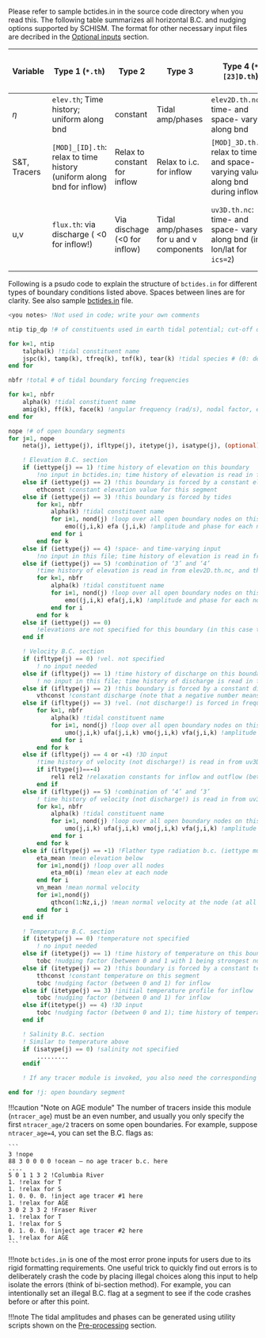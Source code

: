 Please refer to sample bctides.in in the source code directory when you read this. The following table summarizes all horizontal B.C. and nudging options supported by SCHISM. The format for other necessary input files are decribed in the [Optional inputs](optional-inputs.md) section.

| Variable | Type 1 (`*.th`) | Type 2 | Type 3 | Type 4 (`*[23]D.th`) | Type 5 | Type -1 | Type -4, -5 (`uv3D.th`); Nudging | Nudging/Sponge layer near bnd |
|----------|---------------|--------|--------|--------------------|--------|---------|--------------------------------|-------------------------------|
| $\eta$ | `elev.th`; Time history; uniform along bnd | constant | Tidal amp/phases | `elev2D.th.nc`: time- and space- varying along bnd | `elev2D.th.nc`: combination of 3 and 4 | Must = 0 | N\/A | `inu_elev=1`|
| S&T, Tracers | `[MOD]_[ID].th`: relax to time history (uniform along bnd for inflow) | Relax to constant for inflow | Relax to i.c. for inflow | `[MOD]_3D.th.nc`: relax to time- and space- varying values along bnd during inflow | N/A | N/A | N/A | `inu_[MOD]=1 or 2`|
| u,v | `flux.th`: via discharge ( <0 for inflow!) | Via dischage (<0 for inflow) | Tidal amp/phases for u and v components | `uv3D.th.nc`: time- and space- varying along bnd (in lon/lat for `ics=2`) | `uv3D.th.nc`: combination of 3 and 4 (but tidal amp/phases vary along bnd) | Flather (0 for $\eta$) | Relax to `uv3D.th.nc` (2 separate relaxations for in and outflow) | `inu_uv=1` |

Following is a psudo code to explain the structure of `bctides.in` for different types of boundary conditions listed above. Spaces between lines are for clarity. See also sample [bctides.in](https://github.com/schism-dev/schism/blob/master/sample_inputs/bctides.in) file.

```fortran
<you notes> !Not used in code; write your own comments

ntip tip_dp !# of constituents used in earth tidal potential; cut-off depth for applying tidal potential (i.e., it is not calculated when depth < tip_dp).

for k=1, ntip
    talpha(k) !tidal constituent name
    jspc(k), tamp(k), tfreq(k), tnf(k), tear(k) !tidal species # (0: declinational; 1: diurnal; 2: semi-diurnal), amplitude constants, angular frequency, nodal factor, earth equilibrium argument (in degrees);
end for

nbfr !total # of tidal boundary forcing frequencies

for k=1, nbfr
    alpha(k) !tidal constituent name
    amig(k), ff(k), face(k) !angular frequency (rad/s), nodal factor, earth equilibrium argument (in degrees) for constituent
end for

nope !# of open boundary segments
for j=1, nope
    neta(j), iettype(j), ifltype(j), itetype(j), isatype(j), (optional) itrtype(j) !# of nodes on the open boundary segment j (corresponding to hgrid.gr3), B.C. flags for elevation, velocity, temperature, and salinity, and (optionally) for each tracer module invoked (in the order of GEN, AGE, SED3D, EcoSim, ICM, CoSiNE, FIB, and TIMOR)

    ! Elevation B.C. section
    if (iettype(j) == 1) !time history of elevation on this boundary
        !no input in bctides.in; time history of elevation is read in from elev.th (ASCII);
    else if (iettype(j) == 2) !this boundary is forced by a constant elevation
        ethconst !constant elevation value for this segment
    else if (iettype(j) == 3) !this boundary is forced by tides
        for k=1, nbfr
            alpha(k) !tidal constituent name
            for i=1, nond(j) !loop over all open boundary nodes on this segment
                emo((j,i,k) efa (j,i,k) !amplitude and phase for each node on this open boundary
            end for i
        end for k
    else if (iettype(j) == 4) !space- and time-varying input
        !no input in this file; time history of elevation is read in from elev2D.th.nc (netcdf);
    else if (iettype(j) == 5) !combination of ‘3’ and ‘4’
        !time history of elevation is read in from elev2D.th.nc, and then added to tidal B.C. specified below
        for k=1, nbfr
            alpha(k) !tidal constituent name
            for i=1, nond(j) !loop over all open boundary nodes on this segment
                emo((j,i,k) efa(j,i,k) !amplitude and phase for each node on this open boundary
            end for i
        end for k
    else if (iettype(j) == 0)
        !elevations are not specified for this boundary (in this case the velocity must be specified).
    end if

    ! Velocity B.C. section
    if (ifltype(j) == 0) !vel. not specified
        ! no input needed
    else if (ifltype(j) == 1) !time history of discharge on this boundary
        ! no input in this file; time history of discharge is read in from flux.th (ASCII)
    else if (ifltype(j) == 2) !this boundary is forced by a constant discharge
        vthconst !constant discharge (note that a negative number means inflow)
    else if (ifltype(j) == 3) !vel. (not discharge!) is forced in frequency domain
        for k=1, nbfr
            alpha(k) !tidal constituent name
            for i=1, nond(j) !loop over all open boundary nodes on this segment
                umo(j,i,k) ufa(j,i,k) vmo(j,i,k) vfa(j,i,k) !amplitude and phase for (u,v) at each node on this open boundary
            end for i
        end for k
    else if (ifltype(j) == 4 or -4) !3D input
        !time history of velocity (not discharge!) is read in from uv3D.th.nc (netcdf)
        if ifltype(j)==-4)
            rel1 rel2 !relaxation constants for inflow and outflow (between 0 and 1 with 1 being strongest nudging)
        end if
    else if (ifltype(j) == 5) !combination of ‘4’ and ‘3’
        ! time history of velocity (not discharge!) is read in from uv3D.th.nc (netcdf) and then added to tidal velocity specified below
        for k=1, nbfr
            alpha(k) !tidal constituent name
            for i=1, nond(j) !loop over all open boundary nodes on this segment
                umo(j,i,k) ufa(j,i,k) vmo(j,i,k) vfa(j,i,k) !amplitude and phase for (u,v) at each node on this open boundary
            end for i
        end for k
    else if (ifltype(j) == -1) !Flather type radiation b.c. (iettype must be 0 in this case)
        eta_mean !mean elevation below
        for i=1,nond(j) !loop over all nodes
            eta_m0(i) !mean elev at each node
        end for i
        vn_mean !mean normal velocity
        for i=1,nond(j)
            qthcon(1:Nz,i,j) !mean normal velocity at the node (at all levels)
        end for i
    end if

    ! Temperature B.C. section
    if (itetype(j) == 0) !temperature not specified
        ! no input needed
    else if (itetype(j) == 1) !time history of temperature on this boundary
        tobc !nudging factor (between 0 and 1 with 1 being strongest nudging) for inflow; time history of temperature will be read in from TEM_1.th (ASCII)
    else if (itetype(j) == 2) !this boundary is forced by a constant temperature
        tthconst !constant temperature on this segment
        tobc !nudging factor (between 0 and 1) for inflow
    else if (itetype(j) == 3) !initial temperature profile for inflow
        tobc !nudging factor (between 0 and 1) for inflow
    else if(itetype(j) == 4) !3D input
        tobc !nudging factor (between 0 and 1); time history of temperature is read in from TEM_3D.th.nc (netcdf)
    end if

    ! Salinity B.C. section
    ! Similar to temperature above
    if (isatype(j) == 0) !salinity not specified
        .........
    endif

    ! If any tracer module is invoked, you also need the corresponding B.C. part for each tracer module, and the structure is similar to temperature.

end for !j: open boundary segment
```

!!!caution "Note on AGE module"
    The number of tracers inside this module (`ntracer_age`) must be an even number, and usually you only specify the first `ntracer_age/2` tracers on some open boundaries. For example, suppose `ntracer_age=4`, you can set the B.C. flags as:

    ```
    3 !nope
    88 3 0 0 0 0 !ocean – no age tracer b.c. here
    ....
    5 0 1 1 3 2 !Columbia River
    1. !relax for T
    1. !relax for S
    1. 0. 0. 0. !inject age tracer #1 here
    1. !relax for AGE
    3 0 2 3 3 2 !Fraser River
    1. !relax for T
    1. !relax for S
    0. 1. 0. 0. !inject age tracer #2 here
    1. !relax for AGE
    ```

!!!note 
    `bctides.in` is one of the most error prone inputs for users due to its rigid formatting requirements. One useful trick to quickly find out errors is to deliberately crash the code by placing illegal choices along this input to help isolate the errors (think of bi-section method). For example, you can intentionally set an illegal B.C. flag at a segment to see if the code crashes before or after this point.

!!!note 
    The tidal amplitudes and phases can be generated using utility scripts shown on the [Pre-processing](../getting-started/pre-processing.md) section.
